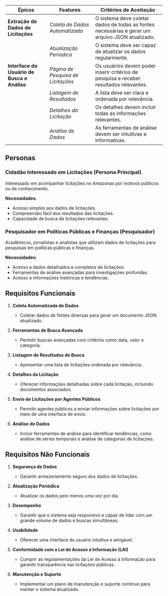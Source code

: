 | Épicos                                       | Features                                       | Critérios de Aceitação                                   |
|----------------------------------------------|------------------------------------------------|----------------------------------------------------------|
| **Extração de Dados de Licitações**            | *Coleta de Dados Automatizada*                 | O sistema deve coletar dados de todas as fontes necessárias e gerar um arquivo JSON atualizado.                         |
|                                                 | *Atualização Periódica*                        | O sistema deve ser capaz de atualizar os dados regularmente.                                                             |
| **Interface do Usuário de Busca e Análise**       | *Página de Pesquisa de Licitações*             | Os usuários devem poder inserir critérios de pesquisa e receber resultados relevantes.                               |
|                                                 | *Listagem de Resultados*                       | A lista deve ser clara e ordenada por relevância.                                                                         |
|                                                 | *Detalhes da Licitação*                        | Os detalhes devem incluir todas as informações relevantes.                                                                |
|                                                 | *Análise de Dados*                            | As ferramentas de análise devem ser intuitivas e informativas.                                                           |


## Personas

### Cidadão Interessado em Licitações (Persona Principal)

Interessado em acompanhar licitações no Amazonas por motivos públicos ou de conhecimento.

**Necessidades**:

- Acesso simples aos dados de licitações.
- Compreensão fácil dos resultados das licitações.
- Capacidade de busca de licitações relevantes.

### Pesquisador em Políticas Públicas e Finanças (Pesquisador)

Acadêmicos, jornalistas e analistas que utilizam dados de licitações para pesquisas em políticas públicas e finanças.

**Necessidades**:

  - Acesso a dados detalhados e completos de licitações.
  - Ferramentas de análise avançadas para investigações profundas.
  - Acesso a informações históricas e tendências.



## Requisitos Funcionais

1. **Coleta Automatizada de Dados**
    - Coletar dados de fontes diversas para gerar um documento JSON atualizado.

2. **Ferramentas de Busca Avançada**
    - Permitir buscas avançadas com critérios como data, valor e categoria.

3. **Listagem de Resultados de Busca**
    - Apresentar uma lista de licitações ordenada por relevância.

4. **Detalhes da Licitação**
    - Oferecer informações detalhadas sobre cada licitação, incluindo documentos associados.

5. **Envio de Licitações por Agentes Públicos**
    - Permitir agentes públicos a enviar informações sobre licitações por meio de uma interface de envio.

6. **Análise de Dados**
    - Incluir ferramentas de análise para identificar tendências, como análise de séries temporais e análise de categorias de licitações.

## Requisitos Não Funcionais

1. **Segurança de Dados**
    - Garantir armazenamento seguro dos dados de licitações.

2. **Atualização Periódica**
    - Atualizar os dados pelo menos uma vez por dia.

3. **Desempenho**
    - Garantir que o sistema seja responsivo e capaz de lidar com um grande volume de dados e buscas simultâneas.

4. **Usabilidade**
    - Oferecer uma interface do usuário intuitiva e amigável.

5. **Conformidade com a Lei de Acesso à Informação (LAI)**
    - Cumprir as regulamentações da Lei de Acesso à Informação para garantir transparência nas licitações públicas.

6. **Manutenção e Suporte**
    - Implementar um plano de manutenção e suporte contínuo para manter o sistema atualizado.
